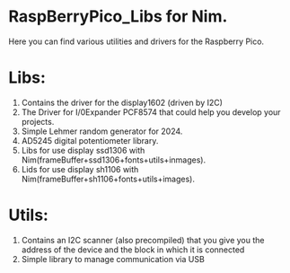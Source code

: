# RaspBerryPico_Libs for Nim.

Here you can find various utilities and drivers for the Raspberry Pico. 

# Libs: 
1. Contains the driver for the display1602 (driven by I2C) 
2. The Driver for I/0Expander PCF8574 that could help you develop your projects.
3. Simple Lehmer random generator for 2024.
4. AD5245 digital potentiometer library.
5. Libs for use display ssd1306 with Nim(frameBuffer+ssd1306+fonts+utils+inmages).
6. Lids for use display  sh1106 with Nim(frameBuffer+sh1106+fonts+utils+images).
# Utils:
1. Contains an I2C scanner (also precompiled) that you give you the address of the device and the block in which it is connected 
2. Simple library to manage communication via USB 

